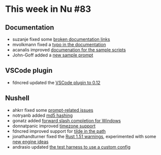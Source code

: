 # This week in Nu #83

## Documentation

* suzanje fixed some [broken documentation links](https://github.com/nushell/nushell/pull/3198)
* mvolkmann fixed a [typo in the documentation](https://github.com/nushell/nushell/pull/3216)
* acanalis improved [documenation for the sample scripts](https://github.com/nushell/nu_scripts/pull/33)
* John-Goff added a [new sample prompt](https://github.com/nushell/nu_scripts/pull/32)

## VSCode plugin

* fdncred updated the [VSCode plugin to 0.12](https://github.com/nushell/vscode-nushell-lang/commit/d622b768d034197c2162ab178ae2d6875f491341)

## Nushell

* ahkrr fixed some [prompt-related issues](https://github.com/nushell/nushell/pull/3189)
* notryanb added [md5 hashing](https://github.com/nushell/nushell/pull/3197)
* gonatz added [forward slash completion for Windows](https://github.com/nushell/nushell/pull/3201)
* donnatpanic improved [timezone support](https://github.com/nushell/nushell/pull/3207)
* fdncred improved support for [tilde in the path](https://github.com/nushell/nushell/pull/3210)
* jonathandturner fixed the [Rust 1.51 warnings](https://github.com/nushell/nushell/pull/3214), experimented with some [new engine ideas](https://github.com/jonathandturner/enginep)
* andrasio updated [the test harness to use a custom config](https://github.com/nushell/nushell/pull/3217)

